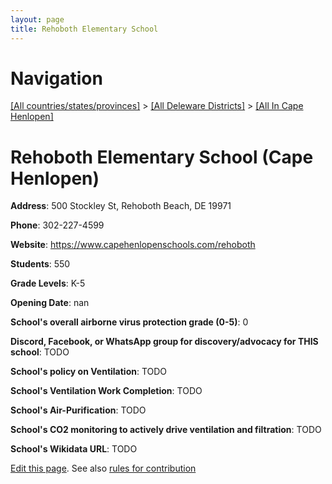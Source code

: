 ```yaml
---
layout: page
title: Rehoboth Elementary School
---
```

# Navigation

[[All countries/states/provinces]](../../..) > [[All Deleware Districts]](../..) > [[All In Cape Henlopen]](..)

# Rehoboth Elementary School (Cape Henlopen)

**Address**: 500 Stockley St, Rehoboth Beach, DE 19971

**Phone**: 302-227-4599

**Website**: <https://www.capehenlopenschools.com/rehoboth>

**Students**: 550

**Grade Levels**: K-5

**Opening Date**: nan

**School's overall airborne virus protection grade (0-5)**: 0

**Discord, Facebook, or WhatsApp group for discovery/advocacy for THIS school**: TODO

**School's policy on Ventilation**: TODO

**School's Ventilation Work Completion**: TODO

**School's Air-Purification**: TODO

**School's CO2 monitoring to actively drive ventilation and filtration**: TODO

**School's Wikidata URL**: TODO


[Edit this page](https://github.com/ventilate-schools/DE/edit/main/./Cape_Henlopen/Rehoboth_Elementary_School.md). See also [rules for contribution](../../../contribution-rules/)